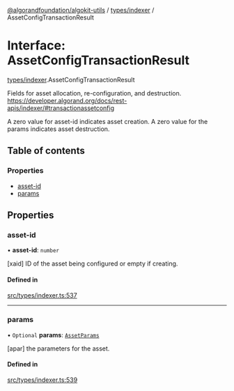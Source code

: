 [@algorandfoundation/algokit-utils](../README.md) / [types/indexer](../modules/types_indexer.md) / AssetConfigTransactionResult

# Interface: AssetConfigTransactionResult

[types/indexer](../modules/types_indexer.md).AssetConfigTransactionResult

Fields for asset allocation, re-configuration, and destruction.
https://developer.algorand.org/docs/rest-apis/indexer/#transactionassetconfig

A zero value for asset-id indicates asset creation. A zero value for the params indicates asset destruction.

## Table of contents

### Properties

- [asset-id](types_indexer.AssetConfigTransactionResult.md#asset-id)
- [params](types_indexer.AssetConfigTransactionResult.md#params)

## Properties

### asset-id

• **asset-id**: `number`

[xaid] ID of the asset being configured or empty if creating.

#### Defined in

[src/types/indexer.ts:537](https://github.com/algorandfoundation/algokit-utils-ts/blob/main/src/types/indexer.ts#L537)

___

### params

• `Optional` **params**: [`AssetParams`](types_indexer.AssetParams.md)

[apar] the parameters for the asset.

#### Defined in

[src/types/indexer.ts:539](https://github.com/algorandfoundation/algokit-utils-ts/blob/main/src/types/indexer.ts#L539)
